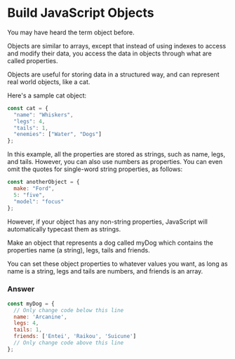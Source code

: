 # Build JavaScript Objects

You may have heard the term object before.

Objects are similar to arrays, except that instead of using indexes to access and modify their data, you access the data in objects through what are called properties.

Objects are useful for storing data in a structured way, and can represent real world objects, like a cat.

Here's a sample cat object:

```js
const cat = {
  "name": "Whiskers",
  "legs": 4,
  "tails": 1,
  "enemies": ["Water", "Dogs"]
};
```

In this example, all the properties are stored as strings, such as name, legs, and tails. However, you can also use numbers as properties. You can even omit the quotes for single-word string properties, as follows:

```js
const anotherObject = {
  make: "Ford",
  5: "five",
  "model": "focus"
};
```

However, if your object has any non-string properties, JavaScript will automatically typecast them as strings.

Make an object that represents a dog called myDog which contains the properties name (a string), legs, tails and friends.

You can set these object properties to whatever values you want, as long as name is a string, legs and tails are numbers, and friends is an array.


### Answer

```js
const myDog = {
  // Only change code below this line
  name: 'Arcanine',
  legs: 4,
  tails: 1,
  friends: ['Entei', 'Raikou', 'Suicune']
  // Only change code above this line
};
```
